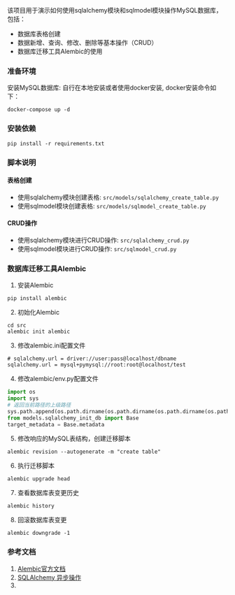 该项目用于演示如何使用sqlalchemy模块和sqlmodel模块操作MySQL数据库，包括：

- 数据库表格创建
- 数据新增、查询、修改、删除等基本操作（CRUD）
- 数据库迁移工具Alembic的使用

### 准备环境

安装MySQL数据库: 自行在本地安装或者使用docker安装, docker安装命令如下：

```shell
docker-compose up -d
```

### 安装依赖

```shell
pip install -r requirements.txt
```

### 脚本说明

#### 表格创建

- 使用sqlalchemy模块创建表格: `src/models/sqlalchemy_create_table.py`
- 使用sqlmodel模块创建表格: `src/models/sqlmodel_create_table.py`

#### CRUD操作

- 使用sqlalchemy模块进行CRUD操作: `src/sqlalchemy_crud.py`
- 使用sqlmodel模块进行CRUD操作: `src/sqlmodel_crud.py`


### 数据库迁移工具Alembic

1. 安装Alembic

```shell
pip install alembic
```

2. 初始化Alembic

```shell
cd src
alembic init alembic
```

3. 修改alembic.ini配置文件

```shell
# sqlalchemy.url = driver://user:pass@localhost/dbname
sqlalchemy.url = mysql+pymysql://root:root@localhost/test
```

4. 修改alembic/env.py配置文件

```python
import os
import sys
# 返回当前路径的上级路径
sys.path.append(os.path.dirname(os.path.dirname(os.path.dirname(os.path.abspath(__file__)))))
from models.sqlalchemy_init_db import Base
target_metadata = Base.metadata
```

5. 修改响应的MySQL表结构，创建迁移脚本

```shell
alembic revision --autogenerate -m "create table"
```

6. 执行迁移脚本

```shell
alembic upgrade head
```

7. 查看数据库表变更历史

```shell
alembic history
```

8. 回滚数据库表变更

```shell
alembic downgrade -1
```

### 参考文档

1. [Alembic官方文档](https://alembic.sqlalchemy.org/en/latest/tutorial.html)
2. [SQLAlchemy 异步操作](https://www.cnblogs.com/gupingan/p/18300469)
3. 




